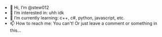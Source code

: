 - 👋 Hi, I’m @stew012
- 👀 I’m interested in: uhh idk
- 🌱 I’m currently learning: c++, c#, python, javascript, etc.
- 📫 How to reach me: You can't! Or just leave a comment or something in this...

<!---
stew012/stew012 is a ✨ special ✨ repository because its `README.md` (this file) appears on your GitHub profile.
You can click the Preview link to take a look at your changes.
--->
